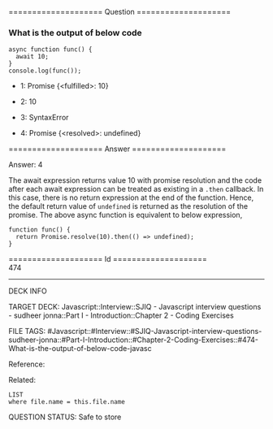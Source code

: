 ==================== Question ====================  

### What is the output of below code

<!-- codeblock-start -->
<pre><code class="hljs language-javascript"><span class="hljs-keyword">async</span> <span class="hljs-keyword">function</span> <span class="hljs-title function_">func</span>(<span class="hljs-params"></span>) {
  <span class="hljs-keyword">await</span> <span class="hljs-number">10</span>;
}
<span class="hljs-variable language_">console</span>.<span class="hljs-title function_">log</span>(<span class="hljs-title function_">func</span>());
</code></pre>
<!-- codeblock-end -->

- 1: Promise {\<fulfilled\>: 10}

- 2: 10

- 3: SyntaxError

- 4: Promise {\<resolved\>: undefined}  

==================== Answer ====================  

Answer: 4

The await expression returns value 10 with promise resolution and the code after each await expression can be treated as existing in a `.then` callback. In this case, there is no return expression at the end of the function. Hence, the default return value of `undefined` is returned as the resolution of the promise. The above async function is equivalent to below expression,

<!-- codeblock-start -->
<pre><code class="hljs language-javascript"><span class="hljs-keyword">function</span> <span class="hljs-title function_">func</span>(<span class="hljs-params"></span>) {
  <span class="hljs-keyword">return</span> <span class="hljs-title class_">Promise</span>.<span class="hljs-title function_">resolve</span>(<span class="hljs-number">10</span>).<span class="hljs-title function_">then</span>(<span class="hljs-function">() =></span> <span class="hljs-literal">undefined</span>);
}
</code></pre>
<!-- codeblock-end -->

==================== Id ====================  
474

---

DECK INFO

TARGET DECK: Javascript::Interview::SJIQ - Javascript interview questions - sudheer jonna::Part I - Introduction::Chapter 2 - Coding Exercises

FILE TAGS: #Javascript::#Interview::#SJIQ-Javascript-interview-questions-sudheer-jonna::#Part-I-Introduction::#Chapter-2-Coding-Exercises::#474-What-is-the-output-of-below-code-javasc

Reference:

Related:

```dataview
LIST
where file.name = this.file.name
```

QUESTION STATUS: Safe to store
